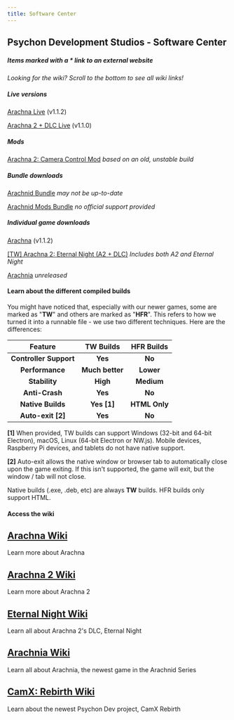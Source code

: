 ```yaml
---
title: Software Center
---
```


## Psychon Development Studios - Software Center
##### Items marked with a * link to an external website

_Looking for the wiki? Scroll to the bottom to see all wiki links!_

##### Live versions
[Arachna Live](https://psychon-dev-studios.github.io/software/playable/Arachna.html) (v1.1.2)

[Arachna 2 + DLC Live](https://psychon-dev-studios.github.io/software/playable/Arachna%202%201.1.0%20TW.html) (v1.1.0)



##### Mods
[Arachna 2: Camera Control Mod](https://psychon-dev-studios.github.io/software/playable/A2%20Cam%20Control%20Mod.html) _based on an old, unstable build_


##### Bundle downloads
[Arachnid Bundle](https://psychon-dev-studios.github.io/software/downloads/Arachna%20Bundle%20Download.zip) _may not be up-to-date_

[Arachnid Mods Bundle](https://psychon-dev-studios.github.io/software/downloads/Arachna%20Mod%20Download.zip) _no official support provided_



##### Individual game downloads
[Arachna](https://psychon-dev-studios.github.io/software/downloads/) (v1.1.2)

[[TW] Arachna 2: Eternal Night (A2 + DLC)](https://psychon-dev-studios.github.io/software/downloads/a2_dlc_1.1.0_tw.zip) _Includes both A2 and Eternal Night_

[Arachnia]() _unreleased_


#### Learn about the different compiled builds

You might have noticed that, especially with our newer games, some are marked as "**TW**" and others are marked as "**HFR**". This refers to how we turned it into a runnable file - we use two different techniques. Here are the differences:

| **Feature** | **TW Builds** | **HFR Builds** |
 :-------------: | :-------------: | :-------------:  
 **Controller Support** | **Yes** | **No** 
 **Performance** | **Much better** | **Lower**
 **Stability** | **High** | **Medium**
 **Anti-Crash** | **Yes** | **No**
 **Native Builds** | **Yes [1]** | **HTML Only**
 **Auto-exit [2]** | **Yes** | **No**


 **[1]** When provided, TW builds can support Windows (32-bit and 64-bit Electron), macOS, Linux (64-bit Electron or NW.js). Mobile devices, Raspberry Pi devices, and tablets do not have native support.

 **[2]** Auto-exit allows the native window or browser tab to automatically close upon the game exiting. If this isn't supported, the game will exit, but the window / tab will not close.

Native builds (.exe, .deb, etc) are always **TW** builds. HFR builds only support HTML.

#### Access the wiki
## [Arachna Wiki](https://psychon-dev-studios.github.io/software/wiki/arachna)
Learn more about Arachna

## [Arachna 2 Wiki](https://psychon-dev-studios.github.io/software/wiki/arachna2)
Learn more about Arachna 2

## [Eternal Night Wiki](https://psychon-dev-studios.github.io/software/wiki/eternalNight)
Learn all about Arachna 2's DLC, Eternal Night

## [Arachnia Wiki](https://psychon-dev-studios.github.io/software/wiki/arachnia)
Learn all about Arachnia, the newest game in the Arachnid Series

## [CamX: Rebirth Wiki](https://psychon-dev-studios.github.io/software/wiki/cxr)
Learn about the newest Psychon Dev project, CamX Rebirth